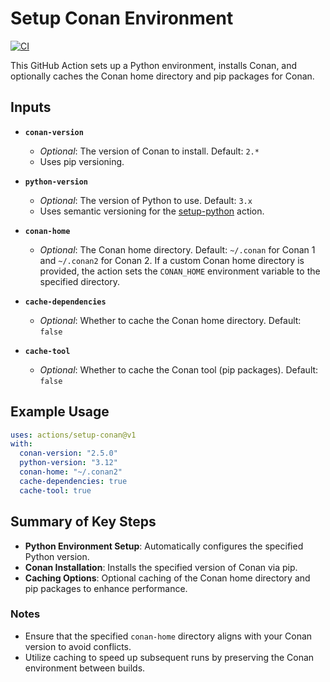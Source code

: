 # Setup Conan Environment

[![CI](https://github.com/hankhsu1996/setup-conan/actions/workflows/ci.yml/badge.svg?event=schedule)](https://github.com/hankhsu1996/setup-conan/actions/workflows/ci.yml)

This GitHub Action sets up a Python environment, installs Conan, and optionally caches the Conan home directory and pip packages for Conan.

## Inputs

- **`conan-version`**

  - _Optional_: The version of Conan to install. Default: `2.*`
  - Uses pip versioning.

- **`python-version`**

  - _Optional_: The version of Python to use. Default: `3.x`
  - Uses semantic versioning for the [setup-python](https://github.com/actions/setup-python) action.

- **`conan-home`**

  - _Optional_: The Conan home directory. Default: `~/.conan` for Conan 1 and `~/.conan2` for Conan 2. If a custom Conan home directory is provided, the action sets the `CONAN_HOME` environment variable to the specified directory.

- **`cache-dependencies`**

  - _Optional_: Whether to cache the Conan home directory. Default: `false`

- **`cache-tool`**
  - _Optional_: Whether to cache the Conan tool (pip packages). Default: `false`

## Example Usage

```yaml
uses: actions/setup-conan@v1
with:
  conan-version: "2.5.0"
  python-version: "3.12"
  conan-home: "~/.conan2"
  cache-dependencies: true
  cache-tool: true
```

## Summary of Key Steps

- **Python Environment Setup**: Automatically configures the specified Python version.
- **Conan Installation**: Installs the specified version of Conan via pip.
- **Caching Options**: Optional caching of the Conan home directory and pip packages to enhance performance.

### Notes

- Ensure that the specified `conan-home` directory aligns with your Conan version to avoid conflicts.
- Utilize caching to speed up subsequent runs by preserving the Conan environment between builds.
